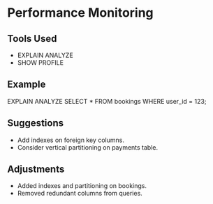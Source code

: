 # Performance Monitoring

## Tools Used
- EXPLAIN ANALYZE
- SHOW PROFILE

## Example
EXPLAIN ANALYZE SELECT * FROM bookings WHERE user_id = 123;

## Suggestions
- Add indexes on foreign key columns.
- Consider vertical partitioning on payments table.

## Adjustments
- Added indexes and partitioning on bookings.
- Removed redundant columns from queries.
